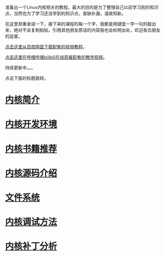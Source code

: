 <!-- public begin -->
准备出一个Linux内核相关的教程，最大的目的是为了整理自己以前学习到的知识点，当然也为了学习还没学到的知识点，查缺补漏，温故知新。

在这里郑重承诺一下，接下来的课程的每一个字，我都是用键盘一字一句的敲出来，绝对不会复制粘贴，引用其他朋友原话的内容我也会标明出处，欢迎各位朋友的监督。

[点击这里从百度网盘下载配套的视频教程](https://chenxiaosong.com/baidunetdisk)。

[点击这里在哔哩哔哩bilibili在线观看配套的教学视频](https://chenxiaosong.com/bili/kernel)。

持续更新中。。。
<!-- public end -->

点击下面的标题跳转。

# [内核简介](https://chenxiaosong.com/courses/kernel/kernel-introduction.html)

<!--
## Linux内核的就业

找工作时，我们会看招聘岗位的要求。其实，在学习时，我们也可以看招聘岗位要求，针对一些公司招聘要求去学习相应的知识点。

首先我们可以在[LWN上搜索贡献排名靠前的公司](https://lwn.net/Articles/948970/)，当然这是全世界的排名。或者看中国由华为发起的参与公司很多的[openEuler社区的商业发行版](https://www.openeuler.org/zh/download/commercial-release/)的公司。

下面我们列一下在中国的几类内核相关的岗位要求。

### 岗位职责

- 操作系统内核移植、适配以及定制
- 移动产品板卡和驱动开发
- 内核和驱动层问题分析和调试工作
- Linux内核性能的评估、设计、实现和验证
- 分析内核panic、死锁、内存踩踏/溢出，core hang和bus hang等疑难问题
- 内核CVE等补丁的回合和新特性移植
- 完成内核开发的技术文档设计和输出
- 内核驱动开发和单元测试
- 操作系统产品线版本定制和研发
- 

### 岗位要求

- 对Linux内核及底层有强烈兴趣，对技术有追求
- 熟悉ARM、MIPS、X86架构中的一种或者多种
- 阅读过内核中的主要模块（文件系统、TCP/IP、IO、内存管理、进程管理等）之一的源代码
- 具备Linux内核调试能力，灵活运用kexec、crash、kprobe、kdump、perf等调试工具
- 熟悉ebpf框架
- 熟悉Linux内核开源社区发展，参与过社区开发
- 熟悉汇编语言
- 熟悉KVM底层实现原理
- 熟悉RTOS系统底层实现原理
- 熟悉Linux系统性能调做及Linux服务管理
- 熟悉嵌入式设备Linux内核适配（体系结构适配）
- 熟悉Linux驱动开发流程和驱动框架
-->

# [内核开发环境](https://chenxiaosong.com/courses/kernel/kernel-dev-environment.html)

<!-- public begin -->
# [内核书籍推荐](https://chenxiaosong.com/courses/kernel/kernel-book.html)
<!-- public end -->

# [内核源码介绍](https://chenxiaosong.com/courses/kernel/kernel-source.html)

# [文件系统](https://chenxiaosong.com/courses/kernel/kernel-fs.html)

# [内核调试方法](https://chenxiaosong.com/courses/kernel/kernel-debug.html)

# [内核补丁分析](https://chenxiaosong.com/courses/kernel/kernel-patches.html)
